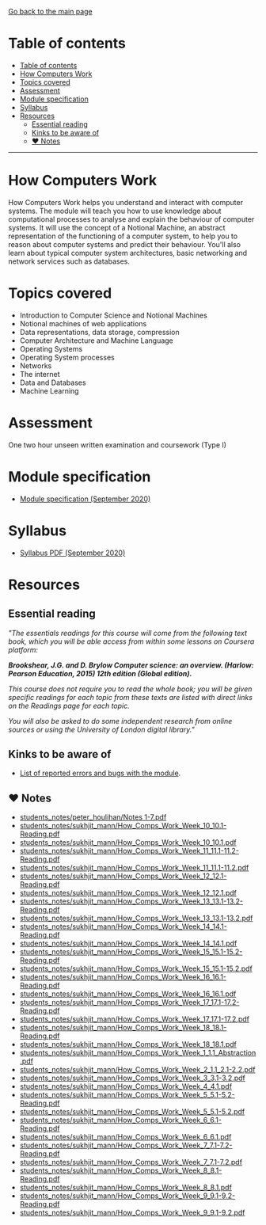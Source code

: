 [Go back to the main page](../../../README.md)

# Table of contents

- [Table of contents](#table-of-contents)
- [How Computers Work](#how-computers-work)
- [Topics covered](#topics-covered)
- [Assessment](#assessment)
- [Module specification](#module-specification)
- [Syllabus](#syllabus)
- [Resources](#resources)
  - [Essential reading](#essential-reading)
  - [Kinks to be aware of](#kinks-to-be-aware-of)
  - [:heart: Notes](#heart-notes)

---

# How Computers Work

How Computers Work helps you understand and interact with computer
systems. The module will teach you how to use knowledge about
computational processes to analyse and explain the behaviour of computer
systems. It will use the concept of a Notional Machine, an abstract
representation of the functioning of a computer system, to help you to
reason about computer systems and predict their behaviour. You'll also
learn about typical computer system architectures, basic networking and
network services such as databases.

# Topics covered

- Introduction to Computer Science and Notional Machines
- Notional machines of web applications
- Data representations, data storage, compression
- Computer Architecture and Machine Language
- Operating Systems
- Operating System processes
- Networks
- The internet
- Data and Databases
- Machine Learning

# Assessment

One two hour unseen written examination and coursework (Type I)

# Module specification

- [Module specification (September 2020)](https://github.com/world-class/binary-assets/blob/master/modules/module_specification/CM1030_HCW-Module-Spec.pdf)

# Syllabus

- [Syllabus PDF (September 2020)](https://github.com/world-class/binary-assets/blob/master/modules/syllabi/Syllabus_CM1030_HCW.pdf)

# Resources

## Essential reading

_"The essentials readings for this course will come from the following text book, which you will be able access from within some lessons on Coursera platform:_

_**Brookshear, J.G. and D. Brylow Computer science: an overview. (Harlow: Pearson Education, 2015) 12th edition (Global edition).**_

_This course does not require you to read the whole book; you will be given specific readings for each topic from these texts are listed with direct links on the Readings page for each topic._

_You will also be asked to do some independent research from online sources or using the University of London digital library."_

## Kinks to be aware of

- [List of reported errors and bugs with the module](../../../kinks/level_4/how_computers_work/).

## :heart: Notes

- [students_notes/peter_houlihan/Notes 1-7.pdf](https://github.com/world-class/notes/tree/master/level_4/how_computers_work/students_notes/peter_houlihan/Notes_1-7.pdf)
- [students_notes/sukhjit_mann/How_Comps_Work_Week_10_10.1-Reading.pdf](https://github.com/world-class/notes/tree/master/level_4/how_computers_work/students_notes/sukhjit_mann/How_Comps_Work_Week_10_10.1-Reading.pdf)
- [students_notes/sukhjit_mann/How_Comps_Work_Week_10_10.1.pdf](https://github.com/world-class/notes/tree/master/level_4/how_computers_work/students_notes/sukhjit_mann/How_Comps_Work_Week_10_10.1.pdf)
- [students_notes/sukhjit_mann/How_Comps_Work_Week_11_11.1-11.2-Reading.pdf](https://github.com/world-class/notes/tree/master/level_4/how_computers_work/students_notes/sukhjit_mann/How_Comps_Work_Week_11_11.1-11.2-Reading.pdf)
- [students_notes/sukhjit_mann/How_Comps_Work_Week_11_11.1-11.2.pdf](https://github.com/world-class/notes/tree/master/level_4/how_computers_work/students_notes/sukhjit_mann/How_Comps_Work_Week_11_11.1-11.2.pdf)
- [students_notes/sukhjit_mann/How_Comps_Work_Week_12_12.1-Reading.pdf](https://github.com/world-class/notes/tree/master/level_4/how_computers_work/students_notes/sukhjit_mann/How_Comps_Work_Week_12_12.1-Reading.pdf)
- [students_notes/sukhjit_mann/How_Comps_Work_Week_12_12.1.pdf](https://github.com/world-class/notes/tree/master/level_4/how_computers_work/students_notes/sukhjit_mann/How_Comps_Work_Week_12_12.1.pdf)
- [students_notes/sukhjit_mann/How_Comps_Work_Week_13_13.1-13.2-Reading.pdf](https://github.com/world-class/notes/tree/master/level_4/how_computers_work/students_notes/sukhjit_mann/How_Comps_Work_Week_13_13.1-13.2-Reading.pdf)
- [students_notes/sukhjit_mann/How_Comps_Work_Week_13_13.1-13.2.pdf](https://github.com/world-class/notes/tree/master/level_4/how_computers_work/students_notes/sukhjit_mann/How_Comps_Work_Week_13_13.1-13.2.pdf)
- [students_notes/sukhjit_mann/How_Comps_Work_Week_14_14.1-Reading.pdf](https://github.com/world-class/notes/tree/master/level_4/how_computers_work/students_notes/sukhjit_mann/How_Comps_Work_Week_14_14.1-Reading.pdf)
- [students_notes/sukhjit_mann/How_Comps_Work_Week_14_14.1.pdf](https://github.com/world-class/notes/tree/master/level_4/how_computers_work/students_notes/sukhjit_mann/How_Comps_Work_Week_14_14.1.pdf)
- [students_notes/sukhjit_mann/How_Comps_Work_Week_15_15.1-15.2-Reading.pdf](https://github.com/world-class/notes/tree/master/level_4/how_computers_work/students_notes/sukhjit_mann/How_Comps_Work_Week_15_15.1-15.2-Reading.pdf)
- [students_notes/sukhjit_mann/How_Comps_Work_Week_15_15.1-15.2.pdf](https://github.com/world-class/notes/tree/master/level_4/how_computers_work/students_notes/sukhjit_mann/How_Comps_Work_Week_15_15.1-15.2.pdf)
- [students_notes/sukhjit_mann/How_Comps_Work_Week_16_16.1-Reading.pdf](https://github.com/world-class/notes/tree/master/level_4/how_computers_work/students_notes/sukhjit_mann/How_Comps_Work_Week_16_16.1-Reading.pdf)
- [students_notes/sukhjit_mann/How_Comps_Work_Week_16_16.1.pdf](https://github.com/world-class/notes/tree/master/level_4/how_computers_work/students_notes/sukhjit_mann/How_Comps_Work_Week_16_16.1.pdf)
- [students_notes/sukhjit_mann/How_Comps_Work_Week_17_17.1-17.2-Reading.pdf](https://github.com/world-class/notes/tree/master/level_4/how_computers_work/students_notes/sukhjit_mann/How_Comps_Work_Week_17_17.1-17.2-Reading.pdf)
- [students_notes/sukhjit_mann/How_Comps_Work_Week_17_17.1-17.2.pdf](https://github.com/world-class/notes/tree/master/level_4/how_computers_work/students_notes/sukhjit_mann/How_Comps_Work_Week_17_17.1-17.2.pdf)
- [students_notes/sukhjit_mann/How_Comps_Work_Week_18_18.1-Reading.pdf](https://github.com/world-class/notes/tree/master/level_4/how_computers_work/students_notes/sukhjit_mann/How_Comps_Work_Week_18_18.1-Reading.pdf)
- [students_notes/sukhjit_mann/How_Comps_Work_Week_18_18.1.pdf](https://github.com/world-class/notes/tree/master/level_4/how_computers_work/students_notes/sukhjit_mann/How_Comps_Work_Week_18_18.1.pdf)
- [students_notes/sukhjit_mann/How_Comps_Work_Week_1_1.1_Abstraction.pdf](https://github.com/world-class/notes/tree/master/level_4/how_computers_work/students_notes/sukhjit_mann/How_Comps_Work_Week_1_1.1_Abstraction.pdf)
- [students_notes/sukhjit_mann/How_Comps_Work_Week_2_1.1_2.1-2.2.pdf](https://github.com/world-class/notes/tree/master/level_4/how_computers_work/students_notes/sukhjit_mann/How_Comps_Work_Week_2_1.1_2.1-2.2.pdf)
- [students_notes/sukhjit_mann/How_Comps_Work_Week_3_3.1-3.2.pdf](https://github.com/world-class/notes/tree/master/level_4/how_computers_work/students_notes/sukhjit_mann/How_Comps_Work_Week_3_3.1-3.2.pdf)
- [students_notes/sukhjit_mann/How_Comps_Work_Week_4_4.1.pdf](https://github.com/world-class/notes/tree/master/level_4/how_computers_work/students_notes/sukhjit_mann/How_Comps_Work_Week_4_4.1.pdf)
- [students_notes/sukhjit_mann/How_Comps_Work_Week_5_5.1-5.2-Reading.pdf](https://github.com/world-class/notes/tree/master/level_4/how_computers_work/students_notes/sukhjit_mann/How_Comps_Work_Week_5_5.1-5.2-Reading.pdf)
- [students_notes/sukhjit_mann/How_Comps_Work_Week_5_5.1-5.2.pdf](https://github.com/world-class/notes/tree/master/level_4/how_computers_work/students_notes/sukhjit_mann/How_Comps_Work_Week_5_5.1-5.2.pdf)
- [students_notes/sukhjit_mann/How_Comps_Work_Week_6_6.1-Reading.pdf](https://github.com/world-class/notes/tree/master/level_4/how_computers_work/students_notes/sukhjit_mann/How_Comps_Work_Week_6_6.1-Reading.pdf)
- [students_notes/sukhjit_mann/How_Comps_Work_Week_6_6.1.pdf](https://github.com/world-class/notes/tree/master/level_4/how_computers_work/students_notes/sukhjit_mann/How_Comps_Work_Week_6_6.1.pdf)
- [students_notes/sukhjit_mann/How_Comps_Work_Week_7_7.1-7.2-Reading.pdf](https://github.com/world-class/notes/tree/master/level_4/how_computers_work/students_notes/sukhjit_mann/How_Comps_Work_Week_7_7.1-7.2-Reading.pdf)
- [students_notes/sukhjit_mann/How_Comps_Work_Week_7_7.1-7.2.pdf](https://github.com/world-class/notes/tree/master/level_4/how_computers_work/students_notes/sukhjit_mann/How_Comps_Work_Week_7_7.1-7.2.pdf)
- [students_notes/sukhjit_mann/How_Comps_Work_Week_8_8.1-Reading.pdf](https://github.com/world-class/notes/tree/master/level_4/how_computers_work/students_notes/sukhjit_mann/How_Comps_Work_Week_8_8.1-Reading.pdf)
- [students_notes/sukhjit_mann/How_Comps_Work_Week_8_8.1.pdf](https://github.com/world-class/notes/tree/master/level_4/how_computers_work/students_notes/sukhjit_mann/How_Comps_Work_Week_8_8.1.pdf)
- [students_notes/sukhjit_mann/How_Comps_Work_Week_9_9.1-9.2-Reading.pdf](https://github.com/world-class/notes/tree/master/level_4/how_computers_work/students_notes/sukhjit_mann/How_Comps_Work_Week_9_9.1-9.2-Reading.pdf)
- [students_notes/sukhjit_mann/How_Comps_Work_Week_9_9.1-9.2.pdf](https://github.com/world-class/notes/tree/master/level_4/how_computers_work/students_notes/sukhjit_mann/How_Comps_Work_Week_9_9.1-9.2.pdf)
